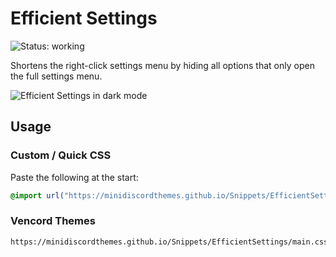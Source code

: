 # Efficient Settings
![Status: working](https://img.shields.io/badge/status-working-green?style=flat-square)

Shortens the right-click settings menu by hiding all options that only open the full settings menu.

![Efficient Settings in dark mode](preview.avif)

## Usage
### Custom / Quick CSS
Paste the following at the start:
```css
@import url("https://minidiscordthemes.github.io/Snippets/EfficientSettings/main.css");
```
### Vencord Themes
```
https://minidiscordthemes.github.io/Snippets/EfficientSettings/main.css
```